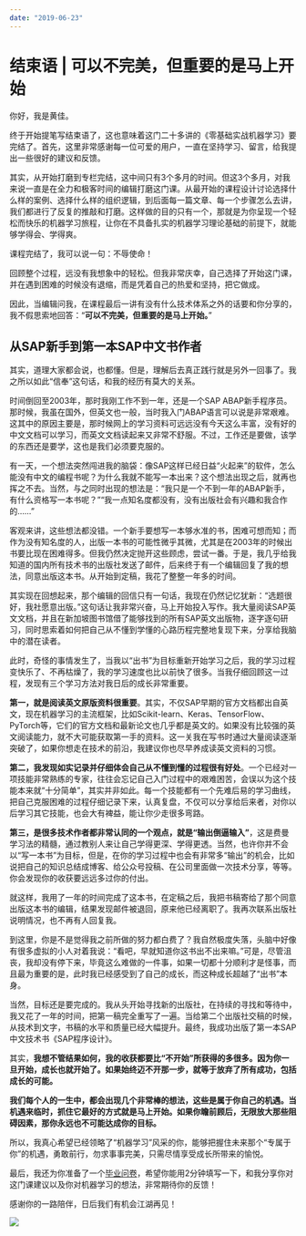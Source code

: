 ```yaml
---
date: "2019-06-23"
---  
```

      
# 结束语 | 可以不完美，但重要的是马上开始
你好，我是黄佳。

终于开始提笔写结束语了，这也意味着这门二十多讲的《零基础实战机器学习》要完结了。首先，这里非常感谢每一位可爱的用户，一直在坚持学习、留言，给我提出一些很好的建议和反馈。

其实，从开始打磨到专栏完结，这中间只有3个多月的时间。但这3个多月，对我来说一直是在全力和极客时间的编辑打磨这门课。从最开始的课程设计讨论选择什么样的案例、选择什么样的组织逻辑，到后面每一篇文章、每一个步骤怎么去讲，我们都进行了反复的推敲和打磨。这样做的目的只有一个，那就是为你呈现一个轻松而快乐的机器学习旅程，让你在不具备扎实的机器学习理论基础的前提下，就能够学得会、学得爽。

课程完结了，我可以说一句：不辱使命！

回顾整个过程，远没有我想象中的轻松。但我非常庆幸，自己选择了开始这门课，并在遇到困难的时候没有退缩，而是凭着自己的热爱和坚持，把它做成。

因此，当编辑问我，在课程最后一讲有没有什么技术体系之外的话要和你分享的，我不假思索地回答：“**可以不完美，但重要的是马上开始。**”

## 从SAP新手到第一本SAP中文书作者

其实，道理大家都会说，也都懂。但是，理解后去真正践行就是另外一回事了。我之所以如此“信奉”这句话，和我的经历有莫大的关系。

<!-- [[[read_end]]] -->

时间倒回至2003年，那时我刚工作不到一年，还是一个SAP ABAP新手程序员。那时候，我虽在国外，但英文也一般，当时我入门ABAP语言可以说是非常艰难。这其中的原因主要是，那时候网上的学习资料可远远没有今天这么丰富，没有好的中文文档可以学习，而英文文档读起来又非常不舒服。不过，工作还是要做，该学的东西还是要学，这也是我们必须要克服的。

有一天，一个想法突然闯进我的脑袋：像SAP这样已经日益“火起来”的软件，怎么能没有中文的编程书呢？为什么我就不能写一本出来？这个想法出现之后，就再也挥之不去。当然，与之同时出现的想法是：“我只是一个不到一年的ABAP新手，有什么资格写一本书呢？”“我一点知名度都没有，没有出版社会有兴趣和我合作的……”

客观来讲，这些想法都没错。一个新手要想写一本够水准的书，困难可想而知；而作为没有知名度的人，出版一本书的可能性微乎其微，尤其是在2003年的时候出书要比现在困难得多。但我仍然决定抛开这些顾虑，尝试一番。于是，我几乎给我知道的国内所有技术书的出版社发送了邮件，后来终于有一个编辑回复了我的想法，同意出版这本书。从开始到定稿，我花了整整一年多的时间。

其实现在回想起来，那个编辑的回信只有一句话，我现在仍然记忆犹新：“选题很好，我社愿意出版。”这句话让我非常兴奋，马上开始投入写作。我大量阅读SAP英文文档，并且在新加坡图书馆借了能够找到的所有SAP英文出版物，逐字逐句研习，同时思索着如何把自己从不懂到学懂的心路历程完整地复现下来，分享给我脑中的潜在读者。

此时，奇怪的事情发生了，当我以“出书”为目标重新开始学习之后，我的学习过程变快乐了、不再枯燥了，我的学习速度也比以前快了很多。当我仔细回顾这一过程，发现有三个学习方法对我日后的成长非常重要。

**第一，就是阅读英文原版资料很重要**。其实，不仅SAP早期的官方文档都出自英文，现在机器学习的主流框架，比如Scikit-learn、Keras、TensorFlow、PyTorch等，它们的官方文档和最新论文也几乎都是英文的。如果没有比较强的英文阅读能力，就不大可能获取第一手的资料。这一关我在写书时通过大量阅读逐渐突破了，如果你想走在技术的前沿，我建议你也尽早养成读英文资料的习惯。

**第二，我发现如实记录并仔细体会自己从不懂到懂的过程很有好处**。一个已经对一项技能非常熟练的专家，往往会忘记自己入门过程中的艰难困苦，会误以为这个技能本来就“十分简单”，其实并非如此。每一个技能都有一个先难后易的学习曲线，把自己克服困难的过程仔细记录下来，认真复盘，不仅可以分享给后来者，对你以后学习其它技能，也会大有裨益，能让你少走很多弯路。

**第三，是很多技术作者都非常认同的一个观点，就是“输出倒逼输入”**，这是费曼学习法的精髓，通过教别人来让自己学得更深、学得更透。当然，也许你并不会以“写一本书”为目标，但是，在你的学习过程中也会有非常多“输出”的机会，比如说把自己的知识总结成博客、给公众号投稿、在公司里面做一次技术分享，等等。你会发现你的收获要远远多过你的付出。

就这样，我用了一年的时间完成了这本书，在定稿之后，我把书稿寄给了那个同意出版这本书的编辑，结果发现邮件被退回，原来他已经离职了。我再次联系出版社说明情况，也不再有人回复我。

到这里，你是不是觉得我之前所做的努力都白费了？我自然极度失落，头脑中好像有很多虚拟的小人对着我说：“看吧，早就知道你这书出不出来嘛。”可是，尽管沮丧，我却没有停下来，毕竟这么难做的一件事，如果一切都十分顺利才是怪事，而且最为重要的是，此时我已经感受到了自己的成长，而这种成长超越了“出书”本身。

当然，目标还是要完成的。我从头开始寻找新的出版社，在持续的寻找和等待中，我又花了一年的时间，把第一稿完全重写了一遍。当给第二个出版社交稿的时候，从技术到文字，书稿的水平和质量已经大幅提升。最终，我成功出版了第一本SAP中文技术书《SAP程序设计》。

其实，**我想不管结果如何，我的收获都要比“不开始”所获得的多很多。因为你一旦开始，成长也就开始了。如果始终迈不开那一步，就等于放弃了所有成功，包括成长的可能。**

**我们每个人的一生中，都会出现几个非常棒的想法，这些是属于你自己的机遇。当机遇来临时，抓住它最好的方式就是马上开始。如果你瞻前顾后，无限放大那些阻碍因素，那你永远也不可能达成你的目标。**

所以，我真心希望已经领略了“机器学习”风采的你，能够把握住未来那个“专属于你”的机遇，勇敢前行，勿求事事完美，只需尽情享受成长所带来的愉悦。

最后，我还为你准备了一个[毕业问卷](https://jinshuju.net/f/s5a2mw)，希望你能用2分钟填写一下，和我分享你对这门课建议以及你对机器学习的想法，非常期待你的反馈！

感谢你的一路陪伴，日后我们有机会江湖再见！

[![](/images/零基础实战机器学习/05.结束语/resourceimage893e89e622230564da1381eef0b97a3fb03e.jpg)](https://jinshuju.net/f/s5a2mw)